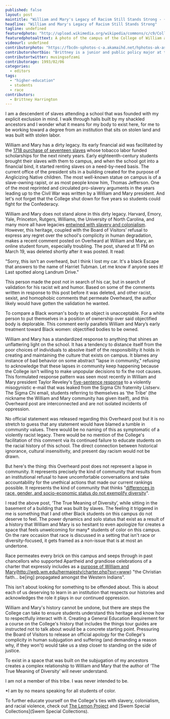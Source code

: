 ```yaml
---
published: false
layout: post
maintitle: "William and Mary's Legacy of Racism Still Stands Strong - {Young}ist"
headline: "William and Mary's Legacy of Racism Still Stands Strong"
tagline: undefined
featuredphoto: "http://upload.wikimedia.org/wikipedia/commons/c/c9/College_of_William_and_Mary_Wren1_Williamsburg.jpg"
featuredphotoalttext: A photo of the campus of the College of William and Mary.
videourl: undefined
contributorphoto: "https://fbcdn-sphotos-c-a.akamaihd.net/hphotos-ak-ash3/t1.0-9/1234769_10203330660049879_190417952_n.jpg"
contributorshortbio: "Brittney is a junior and public policy major at the College of William and Mary. She likes black coffee, cats, and smashing the white supremacist patriarchy."
contributortwitter: musingsofzami
contributorage: 1993/02/06
categories: 
  - editors
tags: 
  - "higher-education"
  - students
  - race
contributors: 
  - Brittney Harrington
---
```


I am a descendent of slaves attending a school that was founded with my explicit exclusion in mind. I walk through halls built by my shackled ancestors and I wonder what it means for my body to exist here, for me to be working toward a degree from an institution that sits on stolen land and was built with stolen labor.

William and Mary has a dirty legacy. Its early financial aid was facilitated by the [1718 purchase of seventeen slaves](http://www.wm.edu/sites/lemonproject/researchandresources/historicaltimeline/index.php) whose tobacco labor funded scholarships for the next ninety years. Early eighteenth-century students brought their slaves with them to campus, and when the school got into a financial bind, it started renting slaves on a need-by-need basis. The current office of the president sits in a building created for the purpose of Anglicizing Native children. The most well-known statue on campus is of a slave-owning rapist, or as most people know him, Thomas Jefferson. One of the most reprinted and circulated pro-slavery arguments in the years leading up to the Civil War was written by a William and Mary president. And let's not forget that the College shut down for five years so students could fight for the Confederacy.

William and Mary does not stand alone in this dirty legacy. Harvard, Emory, Yale, Princeton, Rutgers, Williams, the University of North Carolina, and many more all have legacies [entwined with slavery and colonialism](http://www.democracynow.org/2013/10/30/shackles_and_ivy_the_secret_history). However, this heritage, coupled with the Board of Visitors' refusal to express any regret over the school's complicity in human degradation, makes a recent comment posted on Overheard at William and Mary, an online student forum, especially troubling. The post, shared at 11 PM on March 19, was deleted shortly after it was posted. It read:

"Sorry, this isn't an overheard, but I think I lost my car. It's a black Escape that answers to the name of Harriet Tubman. Let me know if anyone sees it! Last spotted along Landrum Drive."

This person made the post not in search of his car, but in search of validation for his racist wit and humor. Based on some of the comments written in response to this post before it was deleted, and other racist, sexist, and homophobic comments that permeate Overheard, the author likely would have gotten the validation he wanted.

To compare a Black woman's body to an object is unacceptable. For a white person to put themselves in a position of ownership over said objectified body is deplorable. This comment eerily parallels William and Mary’s early treatment toward Black women: objectified bodies to be owned. 

William and Mary has a standardized response to anything that shines an unflattering light on the school. It has a tendency to distance itself from the poor choices of individuals to absolve itself of the responsibility it holds in creating and maintaining the culture that exists on campus. It blames any instance of bad behavior on some abstract "lapse in community," refusing to acknowledge that these lapses in community keep happening because the College isn't willing to make unpopular decisions to fix the root causes. This formulated response pattern was seen most recently in William and Mary president Taylor Reveley's [five-sentence response](http://www.wm.edu/news/announcements/2014/president-reveley-statement%20on%20derogatory%20email.php) to a violently misogynistic e-mail that was leaked from the Sigma Chi fraternity Listserv. The Sigma Chi email, students referring to themselves as 'the Tribe' (the nickname the William and Mary community has given itself), and this Overheard post are interconnected and are not isolated incidents of oppression.

No official statement was released regarding this Overheard post but it is no stretch to guess that any statement would have blamed a tumble in community values. There would be no naming of this as symptomatic of a violently racist legacy. There would be no mention of the College's facilitation of this comment via its continued failure to educate students on the racial history of this school. The direct connection between historical ignorance, cultural insensitivity, and present day racism would not be drawn. 

But here's the thing: this Overheard post does not represent a lapse in community. It represents precisely the kind of community that results from an institutional refusal to have uncomfortable conversations and take accountability for the unethical actions that made our current rankings possible. It represents the kind of community that thinks "[differences in race, gender, and socio-economic status do not exemplify diversity](http://flathatnews.com/2014/03/31/diversity-in-college/)".

I read the above post, ‘The True Meaning of Diversity’, while sitting in the basement of a building that was built by slaves. The feeling it triggered in me is something that I and other Black students on this campus do not deserve to feel. The power dynamics and solo status that exist as a result of a history that William and Mary is so hesitant to even apologize for creates a space that feels unwelcoming for many* students of color on this campus. On the rare occasion that race is discussed in a setting that isn't race or diversity-focused, it gets framed as a non-issue that is at most an undertone.

Race permeates every brick on this campus and seeps through in past chancellors who supported Apartheid and grandiose celebrations of a charter that expressly includes as a [purpose of William and Mary](http://web.wm.edu/hermajesty/charter.php?svr=www)(http://web.wm.edu/hermajesty/charter.php?svr=www) "the Christian faith… be[ing] propagated amongst the Western Indians".

This isn't about looking for something to be offended about. This is about each of us deserving to learn in an institution that respects our histories and acknowledges the role it plays in our continued oppression.

William and Mary's history cannot be undone, but there are steps the College can take to ensure students understand this heritage and know how to respectfully interact with it. Creating a General Education Requirement for a course on the College's history that includes the things tour guides are instructed not to talk about would be a concrete starting point. Pressuring the Board of Visitors to release an official apology for the College's complicity in human subjugation and suffering (and demanding a reason why, if they won't) would take us a step closer to standing on the side of justice.

To exist in a space that was built on the subjugation of my ancestors creates a complex relationship to William and Mary that the author of ‘The True Meaning of Diversity’ will never understand.

I am not a member of this tribe. I was never intended to be.



*I am by no means speaking for all students of color.

To further educate yourself on the College's ties with slavery, colonialism, and racial violence, check out [The Lemon Project](http://www.wm.edu/sites/lemonproject/?svr=web) and [Swem Special Collections](Swem Special Collections).
